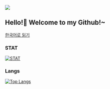 <image src="https://github.com/bluefirewolf534/bluefirewolf534/blob/master/asset/logo.gif?raw=true">
  
## Hello!👋 Welcome to my Github!~
<a href="https://github.com/bluefirewolf534/bluefirewolf534/README_KOR.md">한국어로 읽기</a>

### STAT
[![STAT](https://github-readme-stats.vercel.app/api?username=bluefirewolf534&theme=dark)](https://github.com/bluefirewolf534)

### Langs
[![Top Langs](https://github-readme-stats.vercel.app/api/top-langs/?username=bluefirewolf534&langs_count=8&theme=dark)](https://github.com/bluefirewolf534)
